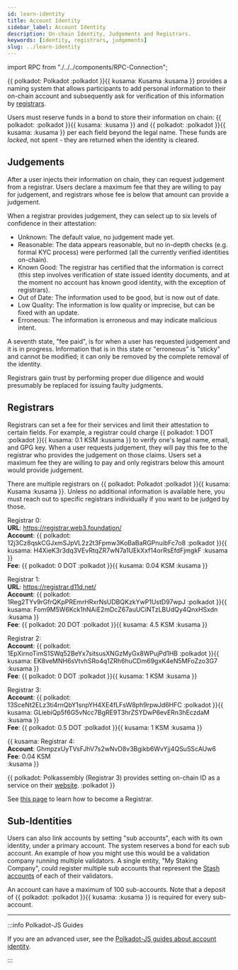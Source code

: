 ```yaml
---
id: learn-identity
title: Account Identity
sidebar_label: Account Identity
description: On-chain Identity, Judgements and Registrars.
keywords: [identity, registrars, judgements]
slug: ../learn-identity
---
```


import RPC from "./../../components/RPC-Connection";

\{\{ polkadot: Polkadot :polkadot }}\{\{ kusama: Kusama :kusama }} provides a naming system that
allows participants to add personal information to their on-chain account and subsequently ask for
verification of this information by [registrars](#registrars).

Users must reserve funds in a bond to store their information on chain: \{\{ polkadot:
<RPC network="polkadot" path="consts.identity.basicDeposit" defaultValue={202580000000} filter="humanReadable"/>
:polkadot }}\{\{ kusama:
<RPC network="kusama" path="consts.identity.basicDeposit" defaultValue={33333000000} filter="humanReadable"/>
:kusama }} and \{\{ polkadot:
<RPC network="polkadot" path="consts.identity.fieldDeposit" defaultValue={660000000} filter="humanReadable"/>
:polkadot }}\{\{ kusama:
<RPC network="kusama" path="consts.identity.fieldDeposit" defaultValue={8333000000} filter="humanReadable"/>
:kusama }} per each field beyond the legal name. These funds are _locked_, not spent - they are
returned when the identity is cleared.

## Judgements

After a user injects their information on chain, they can request judgement from a registrar. Users
declare a maximum fee that they are willing to pay for judgement, and registrars whose fee is below
that amount can provide a judgement.

When a registrar provides judgement, they can select up to six levels of confidence in their
attestation:

- Unknown: The default value, no judgement made yet.
- Reasonable: The data appears reasonable, but no in-depth checks (e.g. formal KYC process) were
  performed (all the currently verified identities on-chain).
- Known Good: The registrar has certified that the information is correct (this step involves
  verification of state issued identity documents, and at the moment no account has known good
  identity, with the exception of registrars).
- Out of Date: The information used to be good, but is now out of date.
- Low Quality: The information is low quality or imprecise, but can be fixed with an update.
- Erroneous: The information is erroneous and may indicate malicious intent.

A seventh state, "fee paid", is for when a user has requested judgement and it is in progress.
Information that is in this state or "erroneous" is "sticky" and cannot be modified; it can only be
removed by the complete removal of the identity.

Registrars gain trust by performing proper due diligence and would presumably be replaced for
issuing faulty judgments.

## Registrars

Registrars can set a fee for their services and limit their attestation to certain fields. For
example, a registrar could charge \{\{ polkadot: 1 DOT :polkadot }}\{\{ kusama: 0.1 KSM :kusama }}
to verify one's legal name, email, and GPG key. When a user requests judgement, they will pay this
fee to the registrar who provides the judgement on those claims. Users set a maximum fee they are
willing to pay and only registrars below this amount would provide judgement.

There are multiple registrars on \{\{ polkadot: Polkadot :polkadot }}\{\{ kusama: Kusama :kusama }}.
Unless no additional information is available here, you must reach out to specific registrars
individually if you want to be judged by those.

Registrar 0: <br /> **URL**: https://registrar.web3.foundation/ <br /> **Account**: \{\{ polkadot:
12j3Cz8qskCGJxmSJpVL2z2t3Fpmw3KoBaBaRGPnuibFc7o8 :polkadot }}\{\{ kusama:
H4XieK3r3dq3VEvRtqZR7wN7a1UEkXxf14orRsEfdFjmgkF :kusama }} <br /> **Fee**: \{\{ polkadot: 0 DOT
:polkadot }}\{\{ kusama: 0.04 KSM :kusama }} <br />

Registrar 1: <br /> **URL**: https://registrar.d11d.net/ <br /> **Account**: \{\{ polkadot:
1Reg2TYv9rGfrQKpPREmrHRxrNsUDBQKzkYwP1UstD97wpJ :polkadot }}\{\{ kusama:
Fom9M5W6Kck1hNAiE2mDcZ67auUCiNTzLBUdQy4QnxHSxdn :kusama }} <br /> **Fee**: \{\{ polkadot: 20 DOT
:polkadot }}\{\{ kusama: 4.5 KSM :kusama }} <br />

Registrar 2: <br /> **Account**: \{\{ polkadot: 1EpXirnoTimS1SWq52BeYx7sitsusXNGzMyGx8WPujPd1HB
:polkadot }}\{\{ kusama: EK8veMNH6sVtvhSRo4q1ZRh6huCDm69gxK4eN5MFoZzo3G7 :kusama }} <br /> **Fee**:
\{\{ polkadot: 0 DOT :polkadot }}\{\{ kusama: 1 KSM :kusama }} <br />

Registrar 3: <br /> **Account**: \{\{ polkadot: 13SceNt2ELz3ti4rnQbY1snpYH4XE4fLFsW8ph9rpwJd6HFC
:polkadot }}\{\{ kusama: GLiebiQp5f6G5vNcc7BgRE9T3hrZSYDwP6evERn3hEczdaM :kusama }} <br /> **Fee**:
\{\{ polkadot: 0.5 DOT :polkadot }}\{\{ kusama: 1 KSM :kusama }} <br />

\{\{ kusama: Registrar 4: <br /> **Account**: GhmpzxUyTVsFJhV7s2wNvD8v3Bgikb6WvYjj4QSuSScAUw6 <br />
**Fee**: 0.04 KSM <br /> :kusama }}

\{\{ polkadot: Polkassembly (Registrar 3) provides setting on-chain ID as a service on their
[website](https://polkadot.polkassembly.io/). :polkadot }}

See [this page](./learn-guides-identity.md#registrars) to learn how to become a Registrar.

## Sub-Identities

Users can also link accounts by setting "sub accounts", each with its own identity, under a primary
account. The system reserves a bond for each sub account. An example of how you might use this would
be a validation company running multiple validators. A single entity, "My Staking Company", could
register multiple sub accounts that represent the [Stash accounts](learn-cryptography.md) of each of
their validators.

An account can have a maximum of 100 sub-accounts. Note that a deposit of \{\{ polkadot:
<RPC network="polkadot" path="consts.identity.subAccountDeposit" defaultValue={200530000000} filter="humanReadable"/>
:polkadot }}\{\{ kusama:
<RPC network="kusama" path="consts.identity.subAccountDeposit" defaultValue={6666000000} filter="humanReadable"/>
:kusama }} is required for every sub-account.

---

:::info Polkadot-JS Guides

If you are an advanced user, see the
[Polkadot-JS guides about account identity](./learn-guides-identity.md).

:::
